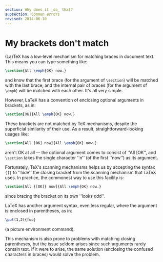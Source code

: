 ```yaml
---
section: Why does it _do_ that?
subsection: Common errors
revised: 2014-06-10
---
```

# My brackets don't match

(La)TeX has a low-level mechanism for matching braces in document
text.  This means you can type something like:
```latex
\section{All \emph{OK} now.}
```
and know that the first brace (for the argument of `\section`) will
be matched with the last brace, and the internal pair of braces (for
the argument of `\emph`) will be matched with each other.  It's all
very simple.

However, LaTeX has a convention of enclosing optional arguments in
brackets, as in:
```latex
\section[OK]{All \emph{OK} now.}
```
These brackets are not matched by TeX mechanisms, despite the
superficial similarity of their use.  As a result,
straightforward-looking usages like:
```latex
\section[All [OK] now]{All \emph{OK} now.}
```
aren't OK at all&nbsp;&mdash; the optional argument comes to consist of
''All [OK'', and `\section` takes the single character ''n'' (of
the first ''now'') as its argument.

Fortunately, TeX's scanning mechanisms helps us by accepting the
syntax `{]}` to ''hide'' the closing bracket from the
scanning mechanism that LaTeX uses.  In practice, the commonest way
to use this facility is:
```latex
\section[All {[OK]} now]{All \emph{OK} now.}
```
since bracing the bracket on its own ''looks odd''.

LaTeX has another argument syntax, even less regular, where the
argument is enclosed in parentheses, as in:
```latex
\put(1,2){foo}
```
(a picture environment command).

This mechanism is also prone to problems with matching closing
parentheses, but the issue seldom arises since such arguments rarely
contain text.  If it were to arise, the same solution (enclosing the
confused characters in braces) would solve the problem.

